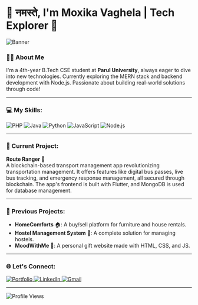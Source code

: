 # 🙏 नमस्ते, I'm Moxika Vaghela | Tech Explorer 🚀

![Banner](https://pxhere.com/en/photo/851773)

### 👩‍💻 About Me
I'm a 4th-year B.Tech CSE student at **Parul University**, always eager to dive into new technologies. Currently exploring the MERN stack and backend development with Node.js. Passionate about building real-world solutions through code!

---

### 💻 My Skills:
<p align="left">
  <img src="https://img.shields.io/badge/PHP-777BB4?style=for-the-badge&logo=php&logoColor=white" alt="PHP">
  <img src="https://img.shields.io/badge/Java-ED8B00?style=for-the-badge&logo=java&logoColor=white" alt="Java">
  <img src="https://img.shields.io/badge/Python-3776AB?style=for-the-badge&logo=python&logoColor=white" alt="Python">
  <img src="https://img.shields.io/badge/JavaScript-F7DF1E?style=for-the-badge&logo=javascript&logoColor=black" alt="JavaScript">
  <img src="https://img.shields.io/badge/Node.js-339933?style=for-the-badge&logo=node.js&logoColor=white" alt="Node.js">
</p>

---

### 🚀 Current Project:
**Route Ranger** 🚌  
A blockchain-based transport management app revolutionizing transportation management. It offers features like digital bus passes, live bus tracking, and emergency response management, all secured through blockchain. The app's frontend is built with Flutter, and MongoDB is used for database management.

---

### 📁 Previous Projects:
- **HomeComforts** 🏠: A buy/sell platform for furniture and house rentals.
- **Hostel Management System** 🏢: A complete solution for managing hostels.
- **MoodWithMe** 💌: A personal gift website made with HTML, CSS, and JS.

---

### 🌐 Let's Connect:
<p align="left">
  <a href="https://moxikavaghela.github.io/myportfolio/" target="blank">
    <img src="https://img.shields.io/badge/Portfolio-000000?style=for-the-badge&logo=google-chrome&logoColor=white" alt="Portfolio" />
  </a>
  <a href="https://www.linkedin.com/in/moxikavaghela/" target="blank">
    <img src="https://img.shields.io/badge/LinkedIn-0A66C2?style=for-the-badge&logo=linkedin&logoColor=white" alt="LinkedIn" />
  </a>
  <a href="mailto:moxikavaghela15123@gmail.com">
    <img src="https://img.shields.io/badge/Gmail-D14836?style=for-the-badge&logo=gmail&logoColor=white" alt="Gmail" />
  </a>
</p>

---

![Profile Views](https://komarev.com/ghpvc/?username=moxikavaghela&color=blue&style=flat)
